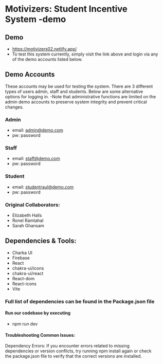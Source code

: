 # Motivizers: Student Incentive System -demo

## Demo
- https://motivizers02.netlify.app/
- To test this system currently, simply visit the link above and login via any of the demo accounts listed below.

## Demo Accounts
These accounts may be used for testing the system. There are 3 different types of users admin, staff and students. Below are some alternative options for logging in.
-Note that administrative functions are limited on the admin demo accounts to preserve system integrity and prevent critical changes.

### Admin
- email: admin@demo.com
- pw: password

### Staff
- email: staff@demo.com
- pw: password

### Student
- email: studentraul@demo.com
- pw: password

### Original Collaborators:
- Elizabeth Halls
- Ronel Ramtahal
- Sarah Ghansam

## Dependencies & Tools:
- Charka UI
- Firebase
- React
- chakra-ui/icons
- chakra-ui/react
- React-dom
- React-icons
- Vite

### Full list of dependencies can be found in the Package.json file

#### Run our codebase by executing
- npm run dev
  
#### Troubleshooting Common Issues:
Dependency Errors: If you encounter errors related to missing dependencies or version conflicts, try running npm install again or check the package.json file to verify that the correct versions are installed.


